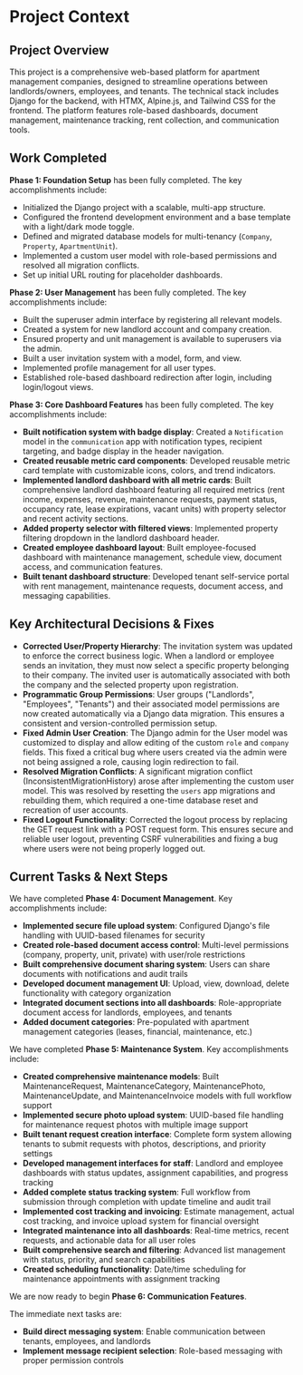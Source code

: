 # Project Context

## Project Overview

This project is a comprehensive web-based platform for apartment management companies, designed to streamline operations between landlords/owners, employees, and tenants. The technical stack includes Django for the backend, with HTMX, Alpine.js, and Tailwind CSS for the frontend. The platform features role-based dashboards, document management, maintenance tracking, rent collection, and communication tools.

## Work Completed

**Phase 1: Foundation Setup** has been fully completed. The key accomplishments include:
- Initialized the Django project with a scalable, multi-app structure.
- Configured the frontend development environment and a base template with a light/dark mode toggle.
- Defined and migrated database models for multi-tenancy (`Company`, `Property`, `ApartmentUnit`).
- Implemented a custom user model with role-based permissions and resolved all migration conflicts.
- Set up initial URL routing for placeholder dashboards.

**Phase 2: User Management** has been fully completed. The key accomplishments include:
- Built the superuser admin interface by registering all relevant models.
- Created a system for new landlord account and company creation.
- Ensured property and unit management is available to superusers via the admin.
- Built a user invitation system with a model, form, and view.
- Implemented profile management for all user types.
- Established role-based dashboard redirection after login, including login/logout views.

**Phase 3: Core Dashboard Features** has been fully completed. The key accomplishments include:
- **Built notification system with badge display**: Created a `Notification` model in the `communication` app with notification types, recipient targeting, and badge display in the header navigation.
- **Created reusable metric card components**: Developed reusable metric card template with customizable icons, colors, and trend indicators.
- **Implemented landlord dashboard with all metric cards**: Built comprehensive landlord dashboard featuring all required metrics (rent income, expenses, revenue, maintenance requests, payment status, occupancy rate, lease expirations, vacant units) with property selector and recent activity sections.
- **Added property selector with filtered views**: Implemented property filtering dropdown in the landlord dashboard header.
- **Created employee dashboard layout**: Built employee-focused dashboard with maintenance management, schedule view, document access, and communication features.
- **Built tenant dashboard structure**: Developed tenant self-service portal with rent management, maintenance requests, document access, and messaging capabilities.

## Key Architectural Decisions & Fixes
- **Corrected User/Property Hierarchy**: The invitation system was updated to enforce the correct business logic. When a landlord or employee sends an invitation, they must now select a specific property belonging to their company. The invited user is automatically associated with both the company and the selected property upon registration.
- **Programmatic Group Permissions**: User groups ("Landlords", "Employees", "Tenants") and their associated model permissions are now created automatically via a Django data migration. This ensures a consistent and version-controlled permission setup.
- **Fixed Admin User Creation**: The Django admin for the User model was customized to display and allow editing of the custom `role` and `company` fields. This fixed a critical bug where users created via the admin were not being assigned a role, causing login redirection to fail.
- **Resolved Migration Conflicts**: A significant migration conflict (InconsistentMigrationHistory) arose after implementing the custom user model. This was resolved by resetting the `users` app migrations and rebuilding them, which required a one-time database reset and recreation of user accounts.
- **Fixed Logout Functionality**: Corrected the logout process by replacing the GET request link with a POST request form. This ensures secure and reliable user logout, preventing CSRF vulnerabilities and fixing a bug where users were not being properly logged out.

## Current Tasks & Next Steps

We have completed **Phase 4: Document Management**. Key accomplishments include:

- **Implemented secure file upload system**: Configured Django's file handling with UUID-based filenames for security
- **Created role-based document access control**: Multi-level permissions (company, property, unit, private) with user/role restrictions
- **Built comprehensive document sharing system**: Users can share documents with notifications and audit trails
- **Developed document management UI**: Upload, view, download, delete functionality with category organization
- **Integrated document sections into all dashboards**: Role-appropriate document access for landlords, employees, and tenants
- **Added document categories**: Pre-populated with apartment management categories (leases, financial, maintenance, etc.)

We have completed **Phase 5: Maintenance System**. Key accomplishments include:

- **Created comprehensive maintenance models**: Built MaintenanceRequest, MaintenanceCategory, MaintenancePhoto, MaintenanceUpdate, and MaintenanceInvoice models with full workflow support
- **Implemented secure photo upload system**: UUID-based file handling for maintenance request photos with multiple image support
- **Built tenant request creation interface**: Complete form system allowing tenants to submit requests with photos, descriptions, and priority settings
- **Developed management interfaces for staff**: Landlord and employee dashboards with status updates, assignment capabilities, and progress tracking
- **Added complete status tracking system**: Full workflow from submission through completion with update timeline and audit trail
- **Implemented cost tracking and invoicing**: Estimate management, actual cost tracking, and invoice upload system for financial oversight
- **Integrated maintenance into all dashboards**: Real-time metrics, recent requests, and actionable data for all user roles
- **Built comprehensive search and filtering**: Advanced list management with status, priority, and search capabilities
- **Created scheduling functionality**: Date/time scheduling for maintenance appointments with assignment tracking

We are now ready to begin **Phase 6: Communication Features**.

The immediate next tasks are:
- **Build direct messaging system**: Enable communication between tenants, employees, and landlords
- **Implement message recipient selection**: Role-based messaging with proper permission controls 
